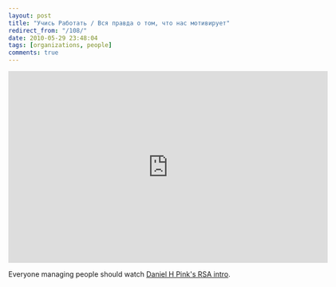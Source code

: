 ```yaml
---
layout: post
title: "Учись Работать / Вся правда о том, что нас мотивирует"
redirect_from: "/108/"
date: 2010-05-29 23:48:04
tags: [organizations, people]
comments: true
---
```

<embed height="385" type="application/x-shockwave-flash" width="640" src="http://www.youtube.com/v/u6XAPnuFjJc&amp;color1=0xb1b1b1&amp;color2=0xd0d0d0&amp;hl=en_US&amp;feature=player_embedded&amp;fs=1" allowfullscreen="true" allowscriptaccess="always" />

Everyone managing people should watch [Daniel H Pink's RSA intro](http://www.youtube.com/watch?v=u6XAPnuFjJc&feature=player_embedded).

